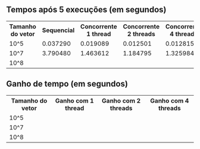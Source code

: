 ## Tempos após 5 execuções (em segundos)

<table>
  
  <tr>
    <th>Tamanho do vetor</th>
    <th>Sequencial</th>
    <th>Concorrente 1 thread</th>
    <th>Concorrente 2 threads</th>
    <th>Concorrente 4 threads</th>
  </tr>
  <tr>
    <td>10^5</td>
    <td>0.037290</td>
    <td>0.019089</td>
    <td>0.012501</td>
    <td>0.012815</td>
  </tr>
  <tr>
    <td>10^7</td>
    <td>3.790480</td>
    <td>1.463612</td>
    <td>1.184795</td>
    <td>1.325984</td>
  </tr>
  <tr>
    <td>10^8</td>
    <td></td>
    <td></td>
    <td></td>
    <td></td>
  </tr>
</table>

## Ganho de tempo (em segundos)

<table>
  
  <tr>
    <th>Tamanho do vetor</th>
    <th>Ganho com 1 thread</th>
    <th>Ganho com 2 threads</th>
    <th>Ganho com 4 threads</th>
  </tr>
  <tr>
    <td>10^5</td>
    <td></td>
    <td></td>
    <td></td>
  </tr>
  <tr>
    <td>10^7</td>
    <td></td>
    <td></td>
    <td></td>
  </tr>
  <tr>
    <td>10^8</td>
    <td></td>
    <td></td>
    <td></td>
  </tr>
</table>
